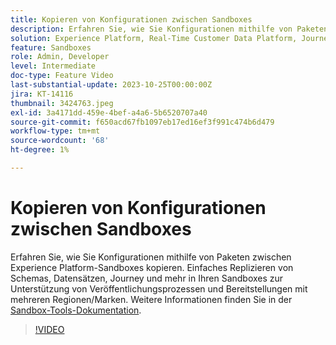 ```yaml
---
title: Kopieren von Konfigurationen zwischen Sandboxes
description: Erfahren Sie, wie Sie Konfigurationen mithilfe von Paketen zwischen Experience Platform-Sandboxes kopieren. Einfaches Replizieren von Schemata, Datensätzen, Journeys und mehr über Ihre Sandboxes hinweg.
solution: Experience Platform, Real-Time Customer Data Platform, Journey Optimizer
feature: Sandboxes
role: Admin, Developer
level: Intermediate
doc-type: Feature Video
last-substantial-update: 2023-10-25T00:00:00Z
jira: KT-14116
thumbnail: 3424763.jpeg
exl-id: 3a4171dd-459e-4bef-a4a6-5b6520707a40
source-git-commit: f650acd67fb1097eb17ed16ef3f991c474b6d479
workflow-type: tm+mt
source-wordcount: '68'
ht-degree: 1%

---
```


# Kopieren von Konfigurationen zwischen Sandboxes

Erfahren Sie, wie Sie Konfigurationen mithilfe von Paketen zwischen Experience Platform-Sandboxes kopieren. Einfaches Replizieren von Schemas, Datensätzen, Journey und mehr in Ihren Sandboxes zur Unterstützung von Veröffentlichungsprozessen und Bereitstellungen mit mehreren Regionen/Marken. Weitere Informationen finden Sie in der [Sandbox-Tools-Dokumentation](https://experienceleague.adobe.com/docs/experience-platform/sandbox/ui/sandbox-tooling.html?lang=de).

>[!VIDEO](https://video.tv.adobe.com/v/3424763/?learn=on)
